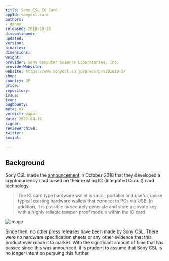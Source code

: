 ```yaml
---
title: Sony CSL IC Card
appId: sonycsl.card
authors:
- danny
released: 2018-10-23
discontinued: 
updated: 
version: 
binaries: 
dimensions: 
weight: 
provider: Sony Computer Science Laboratories, Inc.
providerWebsite: 
website: https://www.sonycsl.co.jp/press/prs201810-2/
shop: 
country: JP
price: 
repository: 
issue: 
icon: 
bugbounty: 
meta: ok
verdict: vapor
date: 2022-04-12
signer: 
reviewArchive: 
twitter: 
social: 

---
```


## Background 

Sony CSL made the [announcement](https://www.sonycsl.co.jp/press/prs201810-2/) in October 2018 that they developed a cryptocurrency card based on their existing IC (Integrated Circuit) card technology.

> The IC card type hardware wallet is small, portable and useful, unlike typical existing hardware wallets that connect to PCs via USB. In addition, it is possible to securely generate and store a private key with a highly reliable tamper-proof module within the IC card.

![image](https://www.sonycsl.co.jp/wp-content/uploads/2018/10/prs201810-2_IC_card_en.png)

Since then, no other press releases have been made by Sony CSL. There were no hardware specification sheets or any other evidence that this product ever made it to market. With the significant amount of time that has passed since this was announced, it is prudent to assume that Sony CSL is no longer intent on pursuing this further.
